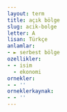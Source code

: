 ```yaml
---
layout: term
title: açık bölge
slug: acik-bolge
letter: A
lisan: Türkçe
anlamlar:
- ► serbest bölge
ozellikler:
- - isim
  - ekonomi
ornekler:
- - ''
orneklerkaynak:
- - ''
---
```

